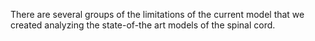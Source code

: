 There are several groups of the limitations of the current model that we created analyzing the state-of-the art models of the spinal cord.

